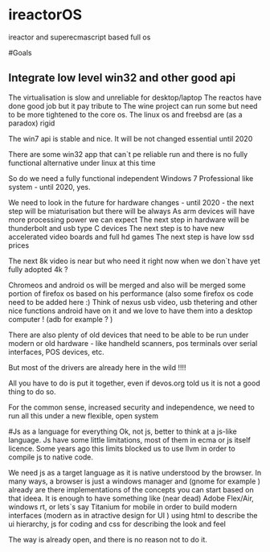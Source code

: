 ireactorOS
==========

ireactor and superecmascript based full os

#Goals
## Integrate low level win32 and other good api 
The virtualisation is slow and unreliable for desktop/laptop 
The reactos have done good job but it pay tribute to 
The wine project can run some but need to be more tightened to the core os.
The linux os and freebsd are (as a paradox)  rigid 

The win7 api is stable and nice. It will be not changed essential until 2020

There are some win32 app that can`t pe reliable run and there is no fully functional alternative under linux at this time

So do we need a fully functional independent Windows 7 Professional like system - until 2020, yes.

We need to look in the future for hardware changes - until 2020 - the next step will be miaturisation but there will be always 
As arm devices will have more processing power we can expect 
The next step in hardware will be thunderbolt and usb type C devices
The next step is to have new accelerated video boards and full hd games
The next step is have low ssd prices

The next 8k video is near but who need it right now when we don`t have yet fully adopted 4k ?



Chromeos and android os will be merged and also will be merged some portion of firefox os based on his performance (also some firefox os code need to be added here :) Think of nexus usb video, usb thetering and other nice functions android have on it and we love to have them into a desktop computer ! (adb for example ? )

There are also plenty of old devices that need to be able to be run under modern or old hardware - like handheld scanners, pos terminals over serial interfaces, POS devices, etc.

But most of the drivers are already here in the wild !!!!

All you have to do is put it together, even if devos.org told us it is not a good thing to do so.

For the common sense, increased security and independence, we need to run all this under a new flexible, open system

#Js as a language for everything
Ok, not js, better to think at a js-like language.
Js have some little limitations, most of them in ecma or js itself licence.
Some years ago this limits blocked us to use llvm in order to compile js to native code.

We need js as a target language as it is native understood by the browser. In many ways, a browser is just a windows manager and (gnome for example ) already are there implementations of the concepts you can start based on that ideea. It is enough to have something like (near dead) Adobe Flex/Air, windows rt, or lets`s say Titanium for mobile in order to build modern interfaces (modern as in atractive design for UI ) using html to describe the ui hierarchy, js for coding and css for describing the look and feel

The way is already open, and there is no reason not to do it.






